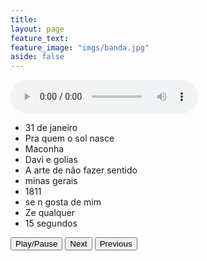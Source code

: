 ```yaml
---
title:
layout: page
feature_text:
feature_image: "imgs/banda.jpg"
aside: false
---
```


<script type="text/javascript" src="//ajax.googleapis.com/ajax/libs/jquery/1.7.2/jquery.min.js">
</script>
       

<audio id="player" controls>
  <source src="assets/Arte/01-31 de janeiro.mp3" type="audio/mpeg">
  Your browser does not support the audio element.
</audio>

<ul id="playlist">
<li class="selected" data-ogg="assets/Arte/01-31 de janeiro.mp3">31 de janeiro</li>  
<li data-ogg="assets/Arte/02-Pra quem o sol nasce.mp3">Pra quem o sol nasce</li>  
<li data-ogg="assets/Arte/03-Maconha.mp3">Maconha</li>  
<li data-ogg="assets/Arte/04-Davi e golias.mp3">Davi e golias</li>  
<li data-ogg="assets/Arte/05-A arte de não fazer sentido.mp3">A arte de não fazer sentido</li>  
<li data-ogg="assets/Arte/06-minas gerais.mp3">minas gerais</li>  
<li data-ogg="assets/Arte/07-1811.mp3">1811</li>  
<li data-ogg="assets/Arte/08-se n gosta de mim.mp3">se n gosta de mim</li>  
<li data-ogg="assets/Arte/09-Ze qualquer.mp3">Ze qualquer</li>  
<li data-ogg="assets/Arte/10-15 segundos.mp3">15 segundos</li>  
</ul>

<button id="stop">Play/Pause</button>
<button id="next" onclick="playNext()" >Next</button>
<button id="previous" onclick="playPrevious()">Previous</button>

<script>

var _player = document.getElementById("player"),
    _playlist = document.getElementById("playlist"),
    _stop = document.getElementById("stop");

// functions
function playlistItemClick(clickedElement) {
    var selected = _playlist.querySelector(".selected");
    if (selected) {
        selected.classList.remove("selected");
    }
    clickedElement.classList.add("selected");

    _player.src = clickedElement.getAttribute("data-ogg");
    _player.play();
}

 function playNext() {
    var selected = _playlist.querySelector("li.selected");
    if (selected && selected.nextElementSibling) {
        playlistItemClick(selected.nextElementSibling);
    }
}
 function playPrevious() {
    var selected = _playlist.querySelector("li.selected");
    if (selected && selected.previousElementSibling) {
        playlistItemClick(selected.previousElementSibling);
    }
}

// event listeners
_stop.addEventListener("click", function () {
	if(_player.paused){
    _player.play();
	}else{
	_player.pause();
	}
});

_player.addEventListener("ended", playNext);
_playlist.addEventListener("click", function (e) {
     if (e.target && e.target.nodeName === "LI") {
        playlistItemClick(e.target);
    }
});
</script>

